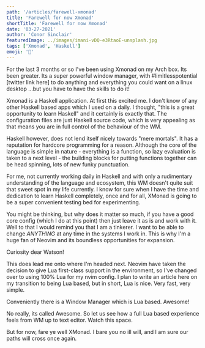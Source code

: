 ```yaml
---
path: '/articles/farewell-xmonad'
title: 'Farewell for now Xmonad'
shortTitle: 'Farewell for now Xmonad'
date: '03-27-2021'
author: 'Conor Sinclair'
featuredImage: ../images/imani-vDQ-e3RtaoE-unsplash.jpg
tags: ['Xmonad', 'Haskell']
emoji: '🍳'
---
```


For the last 3 months or so I've been using Xmonad on my Arch box. Its been greater. Its a super powerful window manager, with #limitlesspotential [twitter link here] to do anything and everything you could want on a linux desktop ...but you have to have the skills to do it!

Xmonad is a Haskell application. At first this excited me. I don't know of any other Haskell based apps which I used on a daily. I thought, "this is a great opportunity to learn Haskell" and it certainly is exactly that. The configuration files are just Haskell source code, which is very appealing as that means you are in full control of the behaviour of the WM.

Haskell however, does not lend itself nicely towards "mere mortals". It has a reputation for hardcore programming for a reason. Although the core of the language is simple in nature - everything is a function, so lazy evaluation is taken to a next level - the building blocks for putting functions together can be head spinning, lots of new funky punctuation.

For me, not currently working daily in Haskell and with only a rudimentary understanding of the language and ecosystem, this WM doesn't quite suit that sweet spot in my life currently. I know for sure when I have the time and dedication to learn Haskell completely, once and for all, XMonad is going to be a super convenient testing bed for experimenting.

You might be thinking, but why does it matter so much, if you have a good core config (which I do at this point) then just leave it as is and work with it. Well to that I would remind you that I am a tinkerer. I want to be able to change _ANYTHING_ at any time in the systems I work in. This is why I'm a huge fan of Neovim and its boundless opportunities for expansion.

Curiosity dear Watson!

This does lead me onto where I'm headed next. Neovim have taken the decision to give Lua first-class support in the environment, so I've changed over to using 100% Lua for my nvim config. I plan to write an article here on my transition to being Lua based, but in short, Lua is nice. Very fast, very simple.

Conveniently there is a Window Manager which is Lua based. Awesome!

No really, its called Awesome. So let us see how a full Lua based experience feels from WM up to text editor. Watch this space.

But for now, fare ye well XMonad. I bare you no ill will, and I am sure our paths will cross once again.
